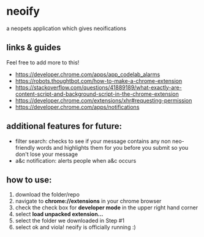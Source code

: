 # neoify
a neopets application which gives neoifications

## links & guides

Feel free to add more to this!

* https://developer.chrome.com/apps/app_codelab_alarms
* https://robots.thoughtbot.com/how-to-make-a-chrome-extension
* https://stackoverflow.com/questions/41889189/what-exactly-are-content-script-and-background-script-in-the-chrome-extension
* https://developer.chrome.com/extensions/xhr#requesting-permission
* https://developer.chrome.com/apps/notifications

## additional features for future:
* filter search: checks to see if your message contains any non neo-friendly words and highlights them for you before you submit so you don't lose your message
* a&c notification: alerts people when a&c occurs

## how to use:
1. download the folder/repo
2. navigate to **chrome://extensions** in your chrome browser
3. check the check box for **developer mode** in the upper right hand corner
4. select **load unpacked extension...**
5. select the folder we downloaded in Step #1
6. select ok and viola! neoify is officially running :)